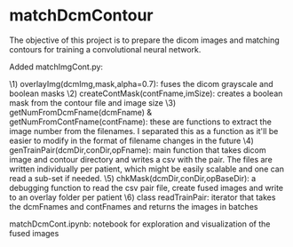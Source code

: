 # matchDcmContour
The objective of this project is to prepare the dicom images and matching contours for training a convolutional neural network.

Added matchImgCont.py:

\1) overlayImg(dcmImg,mask,alpha=0.7): fuses the dicom grayscale and boolean masks
\2) createContMask(contFname,imSize): creates a boolean mask from the contour file and image size
\3) getNumFromDcmFname(dcmFname) & getNumFromContFname(contFname): these are functions to extract the image number from the filenames. I separated this as a function as it'll be easier to modify in the format of filename changes in the future
\4) genTrainPair(dcmDir,conDir,opFname): main function that takes dicom image and contour directory and writes a csv with the pair. The files are written individually per patient, which might be easily scalable and one can read a sub-set if needed.
\5) chkMask(dcmDir,conDir,opBaseDir): a debugging function to read the csv pair file, create fused images and write to an overlay folder per patient
\6) class readTrainPair: iterator that takes the dcmFnames and contFnames and returns the images in batches

matchDcmCont.ipynb: notebook for exploration and visualization of the fused images

